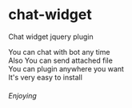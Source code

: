 # chat-widget
Chat widget jquery plugin

You can chat with bot any time <br/>
Also You can send attached file <br/>
You can plugin anywhere you want <br/>
It's very easy to install <br/>

<h6>Enjoying</h6>


